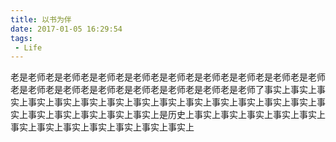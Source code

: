 ```yaml
---
title: 以书为伴
date: 2017-01-05 16:29:54
tags:
 - Life
---
```

老是老师老是老师老是老师老是老师老是老师老是老师老是老师老是老师老是老师老是老师老是老师老是老师老是老师老是老师老是老师老是老师了事实上事实上事实上事实上事实上事实上事实上事实上事实上事实上事实上事实上事实上事实上事实上事实上事实上事实上事实上事实上是历史上事实上事实上事实上事实上事实上事实上事实上事实上事实上事实上事实上事实上
